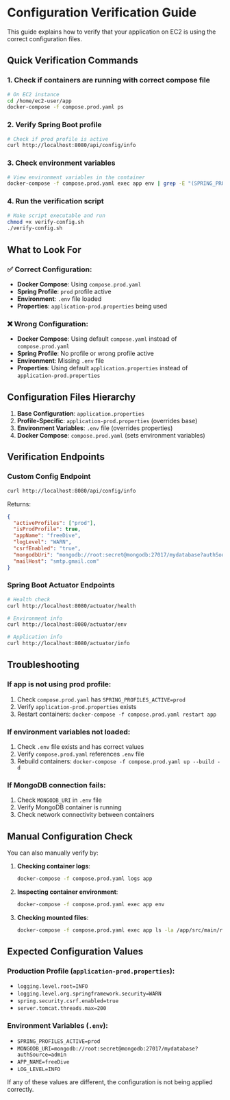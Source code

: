 # Configuration Verification Guide

This guide explains how to verify that your application on EC2 is using the correct configuration files.

## Quick Verification Commands

### 1. Check if containers are running with correct compose file
```bash
# On EC2 instance
cd /home/ec2-user/app
docker-compose -f compose.prod.yaml ps
```

### 2. Verify Spring Boot profile
```bash
# Check if prod profile is active
curl http://localhost:8080/api/config/info
```

### 3. Check environment variables
```bash
# View environment variables in the container
docker-compose -f compose.prod.yaml exec app env | grep -E "(SPRING_PROFILES_ACTIVE|MONGODB_URI|APP_NAME)"
```

### 4. Run the verification script
```bash
# Make script executable and run
chmod +x verify-config.sh
./verify-config.sh
```

## What to Look For

### ✅ Correct Configuration:
- **Docker Compose**: Using `compose.prod.yaml`
- **Spring Profile**: `prod` profile active
- **Environment**: `.env` file loaded
- **Properties**: `application-prod.properties` being used

### ❌ Wrong Configuration:
- **Docker Compose**: Using default `compose.yaml` instead of `compose.prod.yaml`
- **Spring Profile**: No profile or wrong profile active
- **Environment**: Missing `.env` file
- **Properties**: Using default `application.properties` instead of `application-prod.properties`

## Configuration Files Hierarchy

1. **Base Configuration**: `application.properties`
2. **Profile-Specific**: `application-prod.properties` (overrides base)
3. **Environment Variables**: `.env` file (overrides properties)
4. **Docker Compose**: `compose.prod.yaml` (sets environment variables)

## Verification Endpoints

### Custom Config Endpoint
```bash
curl http://localhost:8080/api/config/info
```
Returns:
```json
{
  "activeProfiles": ["prod"],
  "isProdProfile": true,
  "appName": "freeDive",
  "logLevel": "WARN",
  "csrfEnabled": "true",
  "mongodbUri": "mongodb://root:secret@mongodb:27017/mydatabase?authSource=admin",
  "mailHost": "smtp.gmail.com"
}
```

### Spring Boot Actuator Endpoints
```bash
# Health check
curl http://localhost:8080/actuator/health

# Environment info
curl http://localhost:8080/actuator/env

# Application info
curl http://localhost:8080/actuator/info
```

## Troubleshooting

### If app is not using prod profile:
1. Check `compose.prod.yaml` has `SPRING_PROFILES_ACTIVE=prod`
2. Verify `application-prod.properties` exists
3. Restart containers: `docker-compose -f compose.prod.yaml restart app`

### If environment variables not loaded:
1. Check `.env` file exists and has correct values
2. Verify `compose.prod.yaml` references `.env` file
3. Rebuild containers: `docker-compose -f compose.prod.yaml up --build -d`

### If MongoDB connection fails:
1. Check `MONGODB_URI` in `.env` file
2. Verify MongoDB container is running
3. Check network connectivity between containers

## Manual Configuration Check

You can also manually verify by:

1. **Checking container logs**:
   ```bash
   docker-compose -f compose.prod.yaml logs app
   ```

2. **Inspecting container environment**:
   ```bash
   docker-compose -f compose.prod.yaml exec app env
   ```

3. **Checking mounted files**:
   ```bash
   docker-compose -f compose.prod.yaml exec app ls -la /app/src/main/resources/
   ```

## Expected Configuration Values

### Production Profile (`application-prod.properties`):
- `logging.level.root=INFO`
- `logging.level.org.springframework.security=WARN`
- `spring.security.csrf.enabled=true`
- `server.tomcat.threads.max=200`

### Environment Variables (`.env`):
- `SPRING_PROFILES_ACTIVE=prod`
- `MONGODB_URI=mongodb://root:secret@mongodb:27017/mydatabase?authSource=admin`
- `APP_NAME=freeDive`
- `LOG_LEVEL=INFO`

If any of these values are different, the configuration is not being applied correctly. 
